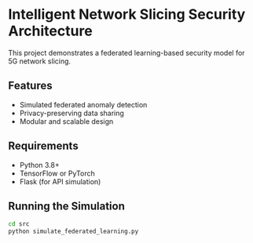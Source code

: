 # Intelligent Network Slicing Security Architecture

This project demonstrates a federated learning-based security model for 5G network slicing.

## Features
- Simulated federated anomaly detection
- Privacy-preserving data sharing
- Modular and scalable design

## Requirements
- Python 3.8+
- TensorFlow or PyTorch
- Flask (for API simulation)

## Running the Simulation
```bash
cd src
python simulate_federated_learning.py
